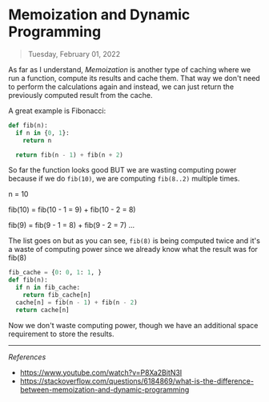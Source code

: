 # Memoization and Dynamic Programming

> Tuesday, February 01, 2022

As far as I understand, _Memoization_ is another type of caching where we run a function, compute its results and cache them. That way we don't need to perform the calculations again and instead, we can just return the previously computed result from the cache.

A great example is Fibonacci:

```python
def fib(n):
  if n in {0, 1}:
    return n

  return fib(n - 1) + fib(n + 2)
```

So far the function looks good BUT we are wasting computing power because if we do `fib(10)`, we are computing `fib(8..2)` multiple times.

n = 10

fib(10) = fib(10 - 1 = 9) + fib(10 - 2 = 8)

fib(9) = fib(9 - 1 = 8) + fib(9 - 2 = 7)
...

The list goes on but as you can see, `fib(8)` is being computed twice and it's a waste of computing power since we already know what the result was for fib(8)

```python
fib_cache = {0: 0, 1: 1, }
def fib(n):
  if n in fib_cache:
    return fib_cache[n]
  cache[n] = fib(n - 1) + fib(n - 2)
  return cache[n]
```

Now we don't waste computing power, though we have an additional space requirement to store the results.

---

_References_

- https://www.youtube.com/watch?v=P8Xa2BitN3I
- https://stackoverflow.com/questions/6184869/what-is-the-difference-between-memoization-and-dynamic-programming
